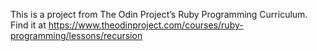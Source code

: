 This is a project from The Odin Project’s Ruby Programming Curriculum. Find it at https://www.theodinproject.com/courses/ruby-programming/lessons/recursion
